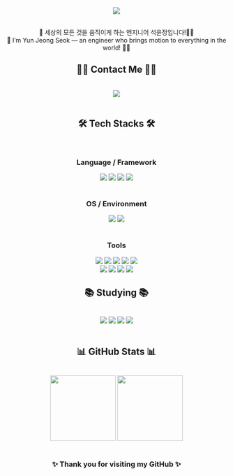 <div align="center">
  <img src="https://capsule-render.vercel.app/api?type=waving&color=bcd4e6&height=250&text=Hello_world!&fontAlignY=35&fontColor=ffffff&fontSize=60&desc=YunJeong's%20GitHub%20Profile&descAlign=60&descAlignY=60&descSize=20&animation=fadeIn" />
</div>


<br>

<p align="center">
🤖 세상의 모든 것을 움직이게 하는 엔지니어 석윤정입니다!🏃‍♀️
<br>
🤖 I’m Yun Jeong Seok — an engineer who brings motion to everything in the world! 🏃‍♀️
</p>

<!-- 🧑‍💻 Contact -->
<div align="center">
  <h2>🧑‍💻 Contact Me 🧑‍💻</h2>
  <br>
  <a href="mailto:amlcnjeong00@gmail.com">
    <img src="https://img.shields.io/badge/amlcnjeong00@gmail.com-EA4335?style=flat-square&logo=Gmail&logoColor=white">
  </a>
</div>

<br>

<!-- 🛠️ Tech Stacks -->
<div align="center">
  <h2>🛠️ Tech Stacks 🛠️</h2>
  <br>

  <!-- 💻 Language / Framework -->
  <h3>Language / Framework</h3>
  <img src="https://img.shields.io/badge/C-A8B9CC?style=flat-square&logo=C&logoColor=white">
  <img src="https://img.shields.io/badge/Python-3776AB?style=flat-square&logo=Python&logoColor=white">
  <img src="https://img.shields.io/badge/PyTorch-EE4C2C?style=flat-square&logo=PyTorch&logoColor=white">
  <img src="https://img.shields.io/badge/Tensorflow-FF6F00?style=flat-square&logo=Tensorflow&logoColor=white">
  <br><br>

  <!-- 🧩 OS / Environment -->
  <h3>OS / Environment</h3>
  <img src="https://img.shields.io/badge/Linux-FCC624?style=flat-square&logo=Linux&logoColor=white">
  <img src="https://img.shields.io/badge/Docker-2496ED?style=flat-square&logo=Docker&logoColor=white">
  <br><br>

  <!-- 🧰 Tools -->
  <h3>Tools</h3>
  <img src="https://img.shields.io/badge/Matlab-0076a8?style=flat-square&logo=Matlab&logoColor=white">
  <img src="https://img.shields.io/badge/Git-F05032?style=flat-square&logo=Git&logoColor=white">
  <img src="https://img.shields.io/badge/Github-181717?style=flat-square&logo=Github&logoColor=white">
  <img src="https://img.shields.io/badge/Figma-F24E1E?style=flat-square&logo=Figma&logoColor=white">
  <img src="https://img.shields.io/badge/Notion-000000?style=flat-square&logo=Notion&logoColor=white">
  <br>
  <img src="https://img.shields.io/badge/KiCad-314CB6?style=flat-square&logo=KiCad&logoColor=white">
  <img src="https://img.shields.io/badge/Altium%20Designer-A5915F?style=flat-square&logo=Altium%20Designer&logoColor=white">
  <img src="https://img.shields.io/badge/Autodesk%20Inventor-0696D7?style=flat-square&logo=Autodesk&logoColor=white">
  <img src="https://img.shields.io/badge/Fusion%20360-FF6C00?style=flat-square&logo=Autodesk&logoColor=white">
</div>



<!-- 📚 Studying -->
<div align="center">
  <h2>📚 Studying 📚</h2>
  <br>
  <img src="https://img.shields.io/badge/C-A8B9CC?style=flat-square&logo=C&logoColor=white">
  <img src="https://img.shields.io/badge/Node.js-339933?style=flat-square&logo=Node.js&logoColor=white">
  <img src="https://img.shields.io/badge/React-61DAFB?style=flat-square&logo=React&logoColor=white">
  <img src="https://img.shields.io/badge/Vue.js-4FC08D?style=flat-square&logo=Vue.js&logoColor=white">
</div>

<br>

<!-- 📊 GitHub Stats -->
<div align="center">
  <h2>📊 GitHub Stats 📊</h2>
  <br>
  <img src="https://github-readme-stats.vercel.app/api?username=YunJeong00200&show_icons=true&theme=tokyonight" height="150">
  <img src="https://github-readme-stats.vercel.app/api/top-langs/?username=YunJeong00200&layout=compact&theme=tokyonight" height="150">
</div>

<br>



<!-- 💬 Footer -->
<div align="center">
  <h3>✨ Thank you for visiting my GitHub ✨</h3>
</div>
